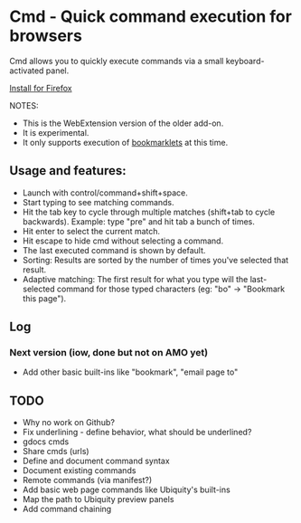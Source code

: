 # Cmd - Quick command execution for browsers

Cmd allows you to quickly execute commands via a small keyboard-activated panel.

[Install for Firefox](https://addons.mozilla.org/en-US/firefox/addon/cmd/)

NOTES:

* This is the WebExtension version of the older add-on.
* It is experimental.
* It only supports execution of [bookmarklets](https://support.mozilla.org/en-US/kb/bookmarklets-perform-common-web-page-tasks) at this time.

## Usage and features:

* Launch with control/command+shift+space.
* Start typing to see matching commands.
* Hit the tab key to cycle through multiple matches (shift+tab to cycle  backwards). Example: type "pre" and hit tab a bunch of times.
* Hit enter to select the current match.
* Hit escape to hide cmd without selecting a command.
* The last executed command is shown by default.
* Sorting: Results are sorted by the number of times you've selected that result.
* Adaptive matching: The first result for what you type will the last-selected command for those typed characters (eg: "bo" -> "Bookmark this page").

## Log

### Next version (iow, done but not on AMO yet)

* Add other basic built-ins like "bookmark", "email page to"

## TODO

* Why no work on Github?
* Fix underlining - define behavior, what should be underlined?
* gdocs cmds
* Share cmds (urls)
* Define and document command syntax
* Document existing commands
* Remote commands (via manifest?)
* Add basic web page commands like Ubiquity's built-ins
* Map the path to Ubiquity preview panels
* Add command chaining
